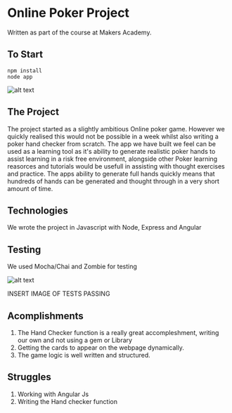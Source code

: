 # Online Poker Project

Written as part of the course at Makers Academy. 

To Start
---------

```
npm install
node app
```
![alt text]('https://static.pexels.com/photos/5412/water-blue-ocean.jpg')

The Project
-----------

The project started as a slightly ambitious Online poker game. However we quickly realised this would not be possible in a week whilst also writing a poker hand checker from scratch. The app we have built we feel can be used as a learning tool as it's ability  to generate realistic poker hands to assist learning in a risk free environment, alongside other Poker learning reasorces and tutorials would be usefull in assisting with thought exercises and practice. The apps ability to generate full hands quickly means that hundreds of hands can be generated and thought through in a very short amount of time. 

Technologies
------------
We wrote the project in Javascript with Node, Express and Angular

Testing
--------
We used Mocha/Chai and Zombie for testing

![alt text]('https://www.imageupload.co.uk/image/BosF')

INSERT IMAGE OF TESTS PASSING

Acomplishments
---------------
1. The Hand Checker function is a really great accompleshment, writing our own and not using a gem or Library
2. Getting the cards to appear on the webpage dynamically. 
3. The game logic is well written and structured. 

Struggles
---------
1. Working with Angular Js
2. Writing the Hand checker function






